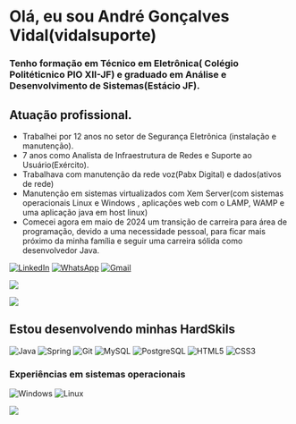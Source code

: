# Olá, eu sou André Gonçalves Vidal(vidalsuporte)
### Tenho formação em Técnico em Eletrônica( Colégio Politéticnico PIO XII-JF) e graduado em Análise e Desenvolvimento de Sistemas(Estácio JF).

## Atuação profissional.

- Trabalhei por 12 anos no setor de Segurança Eletrônica (instalação e manutenção).
- 7 anos como Analista de Infraestrutura de Redes e Suporte ao Usuário(Exército).
- Trabalhava com manutenção da rede voz(Pabx Digital) e dados(ativos de rede)
- Manutenção em sistemas virtualizados com Xem Server(com sistemas operacionais Linux e Windows , aplicações web com o LAMP, WAMP e uma aplicação java em host linux)
- Comecei agora em maio de 2024 um transição de carreira para área de programação, devido a uma necessidade pessoal, para ficar mais próximo da minha família e seguir uma carreira sólida como desenvolvedor Java.

[![LinkedIn](https://img.shields.io/badge/LinkedIn-0077B5?style=for-the-badge&logo=linkedin&logoColor=white)](https://www.linkedin.com/in/vidalsuporte/)  	[![WhatsApp](https://img.shields.io/badge/WhatsApp-25D366?style=for-the-badge&logo=whatsapp&logoColor=white)](https://wa.me/5532991203111)  	[![Gmail](https://img.shields.io/badge/Gmail-333333?style=for-the-badge&logo=gmail&logoColor=red)](mailto:vidalsuporte@gmail.com)

![](https://github-readme-stats.vercel.app/api/top-langs/?username=vidalsuporte&theme=blue-green)

![](https://github-readme-stats.vercel.app/api?username=vidalsuporte&theme=blue-green)

## Estou desenvolvendo minhas HardSkils
![Java](https://img.shields.io/badge/java-%23ED8B00.svg?style=for-the-badge&logo=openjdk&logoColor=white)   ![Spring](https://img.shields.io/badge/spring-%236DB33F.svg?style=for-the-badge&logo=spring&logoColor=white)  ![Git](https://img.shields.io/badge/GIT-E44C30?style=for-the-badge&logo=git&logoColor=white)
![MySQL](https://img.shields.io/badge/MySQL-00000F?style=for-the-badge&logo=mysql&logoColor=white) ![PostgreSQL](https://img.shields.io/badge/PostgreSQL-000?style=for-the-badge&logo=postgresql)
![HTML5](https://img.shields.io/badge/HTML5-E34F26?style=for-the-badge&logo=html5&logoColor=white)   ![CSS3](https://img.shields.io/badge/CSS3-1572B6?style=for-the-badge&logo=css3&logoColor=white)  
### Experiências em sistemas operacionais

![Windows](https://img.shields.io/badge/Windows-000?style=for-the-badge&logo=windows&logoColor=2CA5E0)  	![Linux](https://img.shields.io/badge/Linux-000?style=for-the-badge&logo=linux&logoColor=FCC624)



![](https://img.shields.io/badge/Made%20with-Markdown-1f425f.svg)

